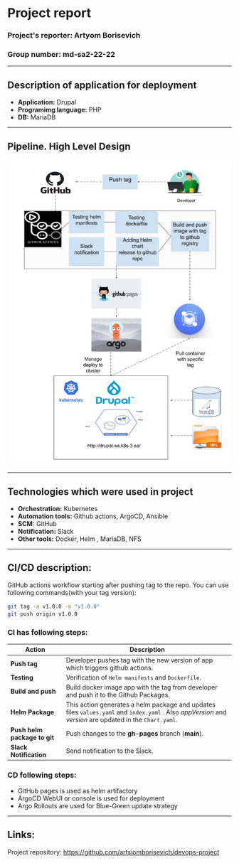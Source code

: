 # **Project report**
### **Project's reporter:** Artyom Borisevich   
### **Group number:** md-sa2-22-22
---
## **Description of application for deployment**
- **Application:** Drupal
- **Programimg language:** PHP
- **DB:** MariaDB
---
## Pipeline. High Level Design

![](scheme.jpg)

---
## Technologies which were used in project
- **Orchestration:** Kubernetes
- **Automation tools:** Github actions, ArgoCD, Ansible
- **SCM:** GitHub
- **Notification:** Slack
- **Other tools:** Docker, Helm , MariaDB, NFS
---

## CI/CD description:
GitHub actions workflow starting after pushing tag to the repo. You can use following commands(with your tag version):
```bash
git tag -a v1.0.0 -m "v1.0.0"
git push origin v1.0.0 
```
### CI has following steps:
| Action                       | Description                                                                                                                                            |
|------------------------------|--------------------------------------------------------------------------------------------------------------------------------------------------------|
| **Push tag**                 | Developer pushes tag with the new version of app which triggers github actions.                                                                        |
| **Testing**                  | Verification of `Helm manifests` and `Dockerfile`.                                                                                                     |
| **Build and push**           | Build docker image app with the tag from developer and push it to the Github Packages.                                                                 |
| **Helm Package**             | This action generates a helm package and updates files `values.yaml` and `index.yaml` . Also *appVersion* and *version* are updated in the `Chart.yaml`. |
| **Push helm package to git** | Push changes to the **gh-pages** branch (**main**).                                                                                                    |
| **Slack Notification**       | Send notification to the Slack.                                                                                                                |

### CD following steps:

- GitHub pages is used as helm artifactory
- ArgoCD WebUI or console is used for deployment
- Argo Rollouts are used for Blue-Green update strategy
---

## Links:
Project repository: https://github.com/artsiomborisevich/devops-project
